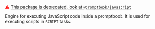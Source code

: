 <span style="color: red">⚠ [This package is deprecated, look at `@promptbook/javascript`](https://www.npmjs.com/package/@promptbook/javascript)</span>

Engine for executing JavaScript code inside a promptbook.
It is used for executing scripts in `SCRIPT` tasks.
